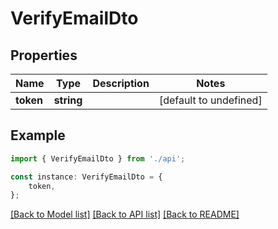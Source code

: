 # VerifyEmailDto


## Properties

Name | Type | Description | Notes
------------ | ------------- | ------------- | -------------
**token** | **string** |  | [default to undefined]

## Example

```typescript
import { VerifyEmailDto } from './api';

const instance: VerifyEmailDto = {
    token,
};
```

[[Back to Model list]](../README.md#documentation-for-models) [[Back to API list]](../README.md#documentation-for-api-endpoints) [[Back to README]](../README.md)
